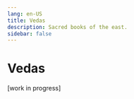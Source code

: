 ```yaml
---
lang: en-US
title: Vedas
description: Sacred books of the east.
sidebar: false
---
```


# Vedas
 [work in progress]
